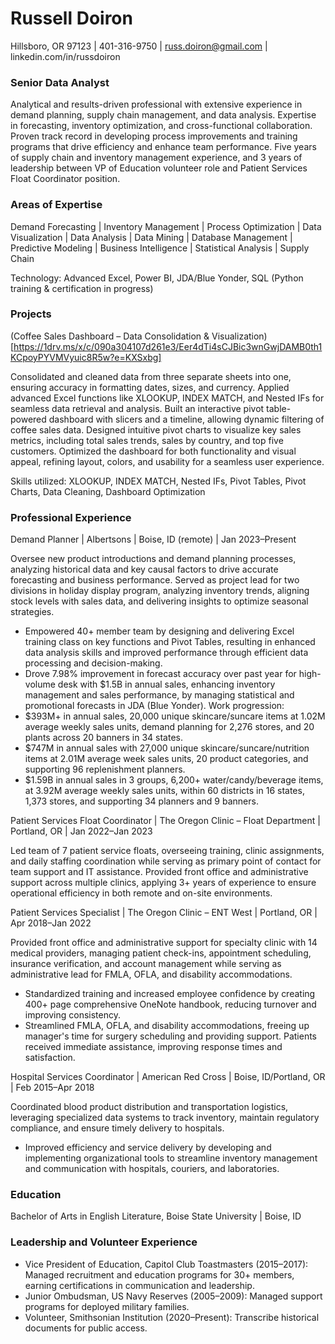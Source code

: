 # Russell Doiron
Hillsboro, OR 97123 | 401-316-9750 | russ.doiron@gmail.com | linkedin.com/in/russdoiron

### Senior Data Analyst
Analytical and results-driven professional with extensive experience in demand planning, supply chain management, and data 
analysis. Expertise in forecasting, inventory optimization, and cross-functional collaboration. Proven track record in developing 
process improvements and training programs that drive efficiency and enhance team performance. Five years of supply chain and 
inventory management experience, and 3 years of leadership between VP of Education volunteer role and Patient Services Float 
Coordinator position. 

### Areas of Expertise
Demand Forecasting | Inventory Management | Process Optimization | Data Visualization | Data Analysis | Data Mining |
Database Management | Predictive Modeling | Business Intelligence | Statistical Analysis | Supply Chain

Technology: Advanced Excel, Power BI, JDA/Blue Yonder, SQL (Python training & certification in progress)

### Projects
(Coffee Sales Dashboard – Data Consolidation & Visualization)[https://1drv.ms/x/c/090a304107d261e3/Eer4dTi4sCJBic3wnGwjDAMB0th1KCpoyPYVMVyuic8R5w?e=KXSxbg]

Consolidated and cleaned data from three separate sheets into one, ensuring accuracy in formatting dates, sizes, and currency. Applied advanced Excel functions like XLOOKUP, INDEX MATCH, and Nested IFs for seamless data retrieval and analysis. Built an interactive pivot table-powered dashboard with slicers and a timeline, allowing dynamic filtering of coffee sales data. Designed intuitive pivot charts to visualize key sales metrics, including total sales trends, sales by country, and top five customers. Optimized the dashboard for both functionality and visual appeal, refining layout, colors, and usability for a seamless user experience.

Skills utilized: XLOOKUP, INDEX MATCH, Nested IFs, Pivot Tables, Pivot Charts, Data Cleaning, Dashboard Optimization

### Professional Experience
Demand Planner | Albertsons | Boise, ID (remote) | Jan 2023–Present

Oversee new product introductions and demand planning processes, analyzing historical data and key causal factors to drive 
accurate forecasting and business performance. Served as project lead for two divisions in holiday display program, analyzing
inventory trends, aligning stock levels with sales data, and delivering insights to optimize seasonal strategies. 
- Empowered 40+ member team by designing and delivering Excel training class on key functions and Pivot Tables, resulting 
in enhanced data analysis skills and improved performance through efficient data processing and decision-making.
- Drove 7.98% improvement in forecast accuracy over past year for high-volume desk with $1.5B in annual sales, enhancing 
inventory management and sales performance, by managing statistical and promotional forecasts in JDA (Blue Yonder).
Work progression:
- $393M+ in annual sales, 20,000 unique skincare/suncare items at 1.02M average weekly sales units, demand planning for 
2,276 stores, and 20 plants across 20 banners in 34 states.
- $747M in annual sales with 27,000 unique skincare/suncare/nutrition items at 2.01M average week sales units, 20 product 
categories, and supporting 96 replenishment planners.
- $1.59B in annual sales in 3 groups, 6,200+ water/candy/beverage items, at 3.92M average weekly sales units, within 60 
districts in 16 states, 1,373 stores, and supporting 34 planners and 9 banners.

Patient Services Float Coordinator | The Oregon Clinic – Float Department | Portland, OR | Jan 2022–Jan 2023 

Led team of 7 patient service floats, overseeing training, clinic assignments, and daily staffing coordination while serving as primary 
point of contact for team support and IT assistance. Provided front office and administrative support across multiple clinics, applying 
3+ years of experience to ensure operational efficiency in both remote and on-site environments. 

Patient Services Specialist | The Oregon Clinic – ENT West | Portland, OR | Apr 2018–Jan 2022

Provided front office and administrative support for specialty clinic with 14 medical providers, managing patient check-ins, 
appointment scheduling, insurance verification, and account management while serving as administrative lead for FMLA, OFLA, and 
disability accommodations. 
- Standardized training and increased employee confidence by creating 400+ page comprehensive OneNote handbook, 
reducing turnover and improving consistency.
- Streamlined FMLA, OFLA, and disability accommodations, freeing up manager's time for surgery scheduling and providing
support. Patients received immediate assistance, improving response times and satisfaction.

Hospital Services Coordinator | American Red Cross | Boise, ID/Portland, OR | Feb 2015–Apr 2018

Coordinated blood product distribution and transportation logistics, leveraging specialized data systems to track inventory, maintain 
regulatory compliance, and ensure timely delivery to hospitals. 
- Improved efficiency and service delivery by developing and implementing organizational tools to streamline inventory 
management and communication with hospitals, couriers, and laboratories.

### Education
Bachelor of Arts in English Literature, Boise State University | Boise, ID

### Leadership and Volunteer Experience
- Vice President of Education, Capitol Club Toastmasters (2015–2017): Managed recruitment and education programs for 30+ 
members, earning certifications in communication and leadership.
- Junior Ombudsman, US Navy Reserves (2005–2009): Managed support programs for deployed military families. 
- Volunteer, Smithsonian Institution (2020–Present): Transcribe historical documents for public access.
